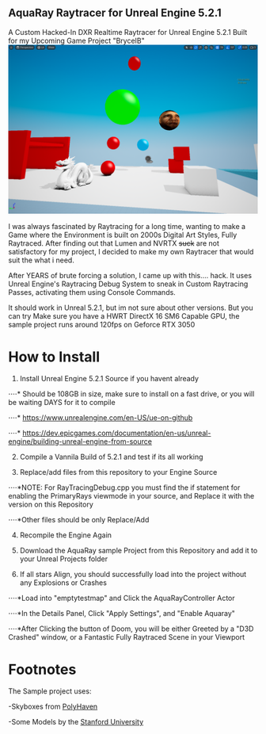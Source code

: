 ## __AquaRay Raytracer for Unreal Engine 5.2.1__
A Custom Hacked-In DXR Realtime Raytracer for Unreal Engine 5.2.1 Built for my Upcoming Game Project "BryceIB"
![alt text](yay/img1.png)

I was always fascinated by Raytracing for a long time, wanting to make a Game where the Environment is built on 2000s Digital Art Styles, Fully Raytraced. After finding out that Lumen and NVRTX ~~suck~~ are not satisfactory for my project, I decided to make my own Raytracer that would suit the what i need.

After YEARS of brute forcing a solution, I came up with this.... hack. It uses Unreal Engine's Raytracing Debug System to sneak in Custom Raytracing Passes, activating them using Console Commands.

It should work in Unreal 5.2.1, but im not sure about other versions. But you can try
Make sure you have a HWRT DirectX 16 SM6 Capable GPU, the sample project runs around 120fps on Geforce RTX 3050 

# __How to Install__
1. Install Unreal Engine 5.2.1 Source  if you havent already

  ⋅⋅⋅⋅* Should be 108GB in size, make sure to install on a fast drive, or you will be waiting DAYS for it to compile

  ⋅⋅⋅⋅* https://www.unrealengine.com/en-US/ue-on-github

  ⋅⋅⋅⋅* https://dev.epicgames.com/documentation/en-us/unreal-engine/building-unreal-engine-from-source



2. Compile a Vannila Build of 5.2.1 and test if its all working



3. Replace/add files from this repository to your Engine Source

  ⋅⋅⋅⋅*NOTE: For RayTracingDebug.cpp you must find the if statement for enabling the PrimaryRays viewmode in your source, and Replace it with the version on this Repository

  ⋅⋅⋅⋅*Other files should be only Replace/Add



4. Recompile the Engine Again



5. Download the AquaRay sample Project from this Repository and add it to your Unreal Projects folder



6. If all stars Align, you should successfully load into the project without any Explosions or Crashes

  ⋅⋅⋅⋅*Load into "emptytestmap" and Click the AquaRayController Actor

  ⋅⋅⋅⋅*In the Details Panel, Click "Apply Settings", and "Enable Aquaray"

  ⋅⋅⋅⋅*After Clicking the button of Doom, you will be either Greeted by a "D3D Crashed" window, or a Fantastic Fully Raytraced Scene in your Viewport

# __Footnotes__

The Sample project uses:

-Skyboxes from [PolyHaven](https://polyhaven.com/)

-Some Models by the [Stanford University](https://graphics.stanford.edu/data/3Dscanrep/)
